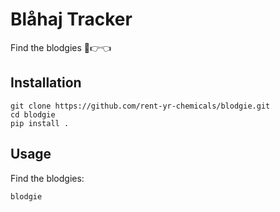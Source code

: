 # Blåhaj Tracker

Find the blodgies 🥺👉👈

## Installation
```
git clone https://github.com/rent-yr-chemicals/blodgie.git
cd blodgie
pip install .
```

## Usage
Find the blodgies:
```
blodgie
```
